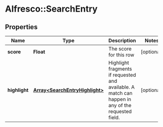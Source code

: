 # Alfresco::SearchEntry

## Properties
Name | Type | Description | Notes
------------ | ------------- | ------------- | -------------
**score** | **Float** | The score for this row | [optional] 
**highlight** | [**Array&lt;SearchEntryHighlight&gt;**](SearchEntryHighlight.md) | Highlight fragments if requested and available. A match can happen in any of the requested field.  | [optional] 



